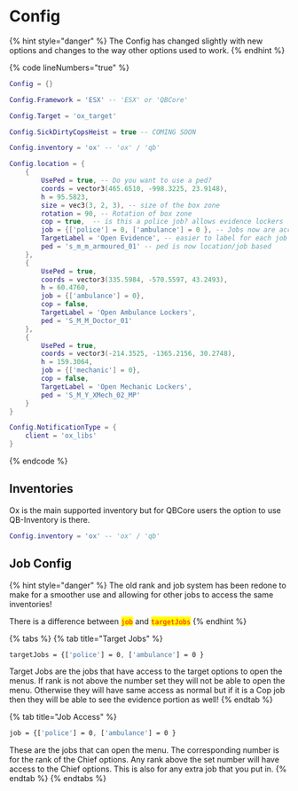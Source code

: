 # Config

{% hint style="danger" %}
The Config has changed slightly with new options and changes to the way other options used to work.&#x20;
{% endhint %}

{% code lineNumbers="true" %}
```lua
Config = {}

Config.Framework = 'ESX' -- 'ESX' or 'QBCore'

Config.Target = 'ox_target'

Config.SickDirtyCopsHeist = true -- COMING SOON

Config.inventory = 'ox' -- 'ox' / 'qb'

Config.location = {
    {
        UsePed = true, -- Do you want to use a ped?
        coords = vector3(465.6510, -998.3225, 23.9148),
        h = 95.5823,
        size = vec3(3, 2, 3), -- size of the box zone
        rotation = 90, -- Rotation of box zone
        cop = true,  -- is this a police job? allows evidence lockers
        job = {['police'] = 0, ['ambulance'] = 0 }, -- Jobs now are accessable by more than one job and the chief options are only available for the rank with the job
        TargetLabel = 'Open Evidence', -- easier to label for each job
        ped = 's_m_m_armoured_01' -- ped is now location/job based
    },
    {
        UsePed = true,
        coords = vector3(335.5984, -570.5597, 43.2493),
        h = 60.4760,
        job = {['ambulance'] = 0},
        cop = false,
        TargetLabel = 'Open Ambulance Lockers',
        ped = 'S_M_M_Doctor_01'
    }, 
    {
        UsePed = true,
        coords = vector3(-214.3525, -1365.2156, 30.2748),
        h = 159.3064,
        job = {['mechanic'] = 0},
        cop = false,
        TargetLabel = 'Open Mechanic Lockers',
        ped = 'S_M_Y_XMech_02_MP'
    }
}

Config.NotificationType = {
    client = 'ox_libs'
}
```
{% endcode %}

## Inventories

Ox is the main supported inventory but for QBCore users the option to use QB-Inventory is there.&#x20;

```lua
Config.inventory = 'ox' -- 'ox' / 'qb'
```

## Job Config

{% hint style="danger" %}
The old rank and job system has been redone to make for a smoother use and allowing for other jobs to access the same inventories!

There is a difference between <mark style="color:red;">`job`</mark> and <mark style="color:red;">`targetJobs`</mark>
{% endhint %}

{% tabs %}
{% tab title="Target Jobs" %}
```css
targetJobs = {['police'] = 0, ['ambulance'] = 0 }
```

Target Jobs are the jobs that have access to the target options to open the menus. If rank is not above the number set they will not be able to open the menu. Otherwise they will have same access as normal but if it is a Cop job then they will be able to see the evidence portion as well!
{% endtab %}

{% tab title="Job Access" %}
```css
job = {['police'] = 0, ['ambulance'] = 0 }
```

These are the jobs that can open the menu. The corresponding number is for the rank of the Chief options. Any rank above the set number will have access to the Chief options. This is also for any extra job that you put in.
{% endtab %}
{% endtabs %}
